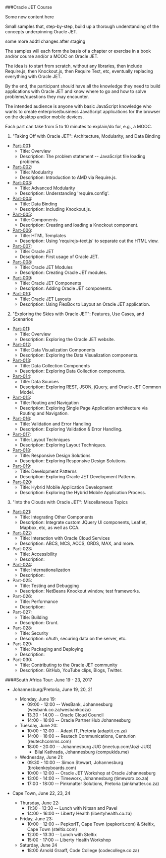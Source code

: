 ###Oracle JET Course

Some new content here

Small samples that, step-by-step, build up a thorough
understanding of the concepts underpinning Oracle JET.

some more addtl changes after staging

The samples will each form the basis of a chapter or exercise
in a book and/or course and/or a MOOC on Oracle JET.

The idea is to start from scratch, without any libraries,
then include Require.js, then Knockout.js, then Require Text, etc,
eventually replacing everything with Oracle JET.

By the end, the participant should have all the knowledge they need
to build applications with Oracle JET and know where to go
and how to solve problems/questions they may encounter.

The intended audience is anyone with basic JavaScript knowledge
who wants to create enterprise/business JavaScript applications
for the browser on the desktop and/or mobile devices.

Each part can take from 5 to 10 minutes to explain/do for, e.g., a MOOC.

1. "Taking Off with Oracle JET": Architecture, Modularity, and Data Binding

  * [Part-001](Part-001): 
    * Title: Overview 
    * Description: The problem statement -- JavaScript file loading problems.
  * [Part-002](Part-002):
    * Title: Modularity 
    * Description: Introduction to AMD via Require.js.
  * [Part-003](Part-003):
    * Title: Advanced Modularity 
    * Description: Understanding 'require.config'.
  * [Part-004](Part-004):
    * Title: Data Binding
    * Description: Including Knockout.js.
  * [Part-005](Part-005): 
    * Title: Components
    * Description: Creating and loading a Knockout component.
  * [Part-006](Part-006): 
    * Title: HTML Templates
    * Description: Using 'requirejs-text.js' to separate out the HTML view.
  * [Part-007](Part-007): 
    * Title: Oracle JET
    * Description: First usage of Oracle JET.
  * [Part-008](Part-008): 
    * Title: Oracle JET Modules
    * Description: Creating Oracle JET modules.
  * [Part-009](Part-009): 
    * Title: Oracle JET Components
    * Description: Adding Oracle JET components.
  * [Part-010](Part-010):
    * Title: Oracle JET Layouts
    * Description: Using FlexBox to Layout an Oracle JET application.

2. "Exploring the Skies with Oracle JET": Features, Use Cases, and Scenarios
  * [Part-011](Part-011): 
    * Title: Overview
    * Description: Exploring the Oracle JET website.
  * [Part-012](Part-012): 
    * Title: Data Visualization Components
    * Description: Exploring the Data Visualization components.
  * [Part-013](Part-013): 
    * Title: Data Collection Components
    * Description: Exploring Data Collection components.
  * [Part-014](Part-014): 
    * Title: Data Sources
    * Description: Exploring REST, JSON, jQuery, and Oracle JET Common Model.
  * [Part-015](Part-015): 
    * Title: Routing and Navigation
    * Description: Exploring Single Page Application architecture via Routing and Navigation.
  * [Part-016](Part-016):
    * Title: Validation and Error Handling
    * Description: Exploring Validation & Error Handling.
  * [Part-017](Part-017): 
    * Title: Layout Techniques
    * Description: Exploring Layout Techniques.
  * [Part-018](Part-018):
    * Title: Responsive Design Solutions
    * Description: Exploring Responsive Design Solutions.
  * [Part-019](Part-019):
    * Title: Development Patterns
    * Description: Exploring Oracle JET Development Patterns.
  * [Part-020](Part-020):
    * Title: Hybrid Mobile Application Development
    * Description: Exploring the Hybrid Mobile Application Process.

3. "Into the Clouds with Oracle JET": Miscellaneous Topics
  * [Part-021](Part-021):
    * Title: Integrating Other Components
    * Description: Integrate custom JQuery UI components, Leaflet, Mapbox, etc, as well as CCA.
  * [Part-022](Part-022): 
    * Title: Interaction with Oracle Cloud Services
    * Description: ABCS, MCS, ACCS, ORDS, MAX, and more.
  * Part-023:
    * Title: Accessibility
    * Description: 
  * [Part-024](Part-024): 
    * Title: Internationalization
    * Description: 
  * Part-025: 
    * Title: Testing and Debugging
    * Description: NetBeans Knockout window, test frameworks.
  * Part-026: 
    * Title: Performance
    * Description: 
  * Part-027: 
    * Title: Building
    * Description: Grunt.
  * Part-028: 
    * Title: Security
    * Description: oAuth, securing data on the server, etc.
  * Part-029: 
    * Title: Packaging and Deploying
    * Description: 
  * Part-030: 
    * Title: Contributing to the Oracle JET community
    * Description: GitHub, YouTube clips, Blogs, Twitter.

####South Africa Tour: June 19 - 23, 2017

* Johannesburg/Pretoria, June 19, 20, 21
   * Monday, June 19:
     * 09:00 - 12:00 -- WesBank, Johannesburg (wesbank.co.za/wesbankcoza)
     * 13.30 - 14.00 -- Oracle Cloud Council
     * 14:00 - 16:00 -- Oracle Partner Hub Johannesburg
   * Tuesday, June 20:
     * 10:00 - 12:00 -- Adapt IT, Pretoria (adaptit.co.za)
     * 14:00 - 16:00 -- Reutech Communications, Centurion (reutechcomms.com)
     * 18:00 - 20:00 -- Johannesburg JUG (meetup.com/Jozi-JUG)
       * Bilal Kathrada, Johannesburg (compukids.me)
   * Wednesday, June 21:
     * 09:30 - 10:00 -- Simon Stewart, Johannesburg (brokenkeyboards.com)
     * 10:00 - 12:00 -- Oracle JET Workshop at Oracle Johannesburg
     * 13:00 - 14:00 -- Timeworx, Johannesburg (timeworx.co.za)
     * 17:00 - 18:00 -- Pinkmatter Solutions, Pretoria (pinkmatter.co.za)

* Cape Town, June 22, 23, 24
   * Thursday, June 22:
     * 11:30 - 13:30 -- Lunch with Nitsan and Pavel
     * 14:00 - 16:00 -- Liberty Health (libertyhealth.co.za)
   * Friday, June 23:
     * 10:00 - 12:00 -- PepkorIT, Cape Town (pepkorit.com) & Steltix, Cape Town (steltix.com)
     * 12:00 - 13:30 -- Lunch with Steltix
     * 15:00 - 17:00 -- Liberty Health Workshop
   * Saturday, June 24
     * 18:00 Arnold Graaff, Code College (codecollege.co.za)
     

